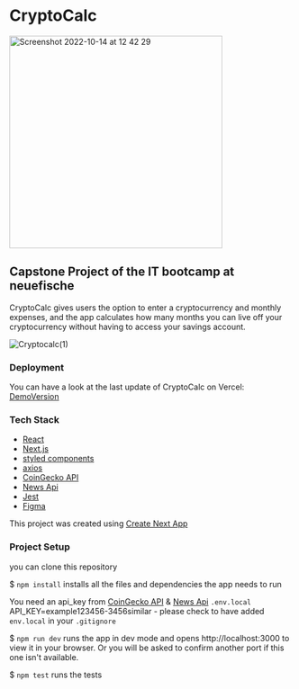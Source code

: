 #  CryptoCalc

<img width="378" alt="Screenshot 2022-10-14 at 12 42 29" src="https://user-images.githubusercontent.com/35610295/195828464-36baf1e2-ecb2-4214-b7d0-553664453740.png">

## Capstone Project of the IT bootcamp at neuefische

CryptoCalc gives users the option to enter a cryptocurrency and monthly expenses, and the app calculates how many months you can live off your cryptocurrency without having to access your savings account.

![Cryptocalc(1)](https://user-images.githubusercontent.com/35610295/195872862-6b1528e7-db3b-43d3-a570-5cf6026f8acb.gif)

### Deployment

You can have a look at the last update of CryptoCalc on Vercel: [DemoVersion](https://capstone-project-deki84.vercel.app/)

### Tech Stack

- [React](https://reactjs.org/)
- [Next.js](https://nextjs.org/)
- [styled components](https://styled-components.com/)
- [axios](https://axios-http.com/)
- [CoinGecko API](https://www.coingecko.com/en/api)
- [News Api](https://newsapi.org/)
- [Jest](https://jestjs.io/)
- [Figma](https://www.figma.com)

This project was created using [Create Next App](https://nextjs.org/docs)

### Project Setup

you can clone this repository

$ `npm install` installs all the files and dependencies the app needs to run

You need an api_key from [CoinGecko API](https://www.coingecko.com/en/api) &
 [News Api](https://newsapi.org/)
`.env.local` API_KEY=example123456-3456similar - please check to have added `env.local` in your `.gitignore`

$ `npm run dev` runs the app in dev mode and opens http://localhost:3000 to view it in your browser. Or you will be asked to confirm another port if this one isn't available.

$ `npm test` runs the tests
